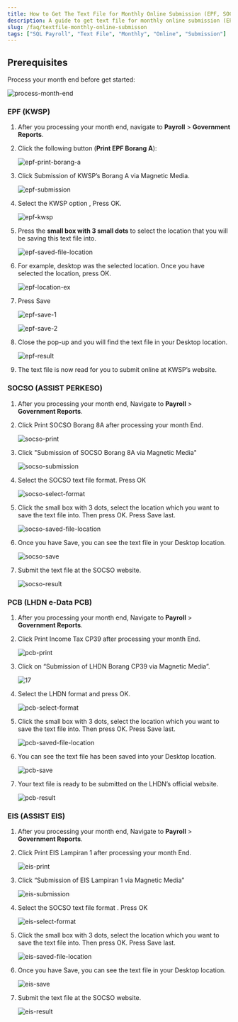 ```yaml
---
title: How to Get The Text File for Monthly Online Submission (EPF, SOCSO, EIS, PCB)?
description: A guide to get text file for monthly online submission (EPF, SOCSO, EIS, PCB)
slug: /faq/textfile-monthly-online-submisson
tags: ["SQL Payroll", "Text File", "Monthly", "Online", "Submission"]
---
```


## Prerequisites

Process your month end before get started:

![process-month-end](../../static/img/faq/textfile-monthly-online-submisson/process-month-end.png)

### EPF (KWSP)

1. After you processing your month end, navigate to **Payroll** > **Government Reports**.

2. Click the following button (**Print EPF Borang A**):

   ![epf-print-borang-a](../../static/img/faq/textfile-monthly-online-submisson/epf-print-borang-a.png)

3. Click Submission of KWSP’s Borang A via Magnetic Media.

   ![epf-submission](../../static/img/faq/textfile-monthly-online-submisson/epf-submission.png)

4. Select the KWSP option , Press OK.

   ![epf-kwsp](../../static/img/faq/textfile-monthly-online-submisson/epf-kwsp.png)

5. Press the **small box with 3 small dots** to select the location that you will be saving this text file into.

   ![epf-saved-file-location](../../static/img/faq/textfile-monthly-online-submisson/epf-saved-file-location.png)

6. For example, desktop was the selected location. Once you have selected the location, press OK.

   ![epf-location-ex](../../static/img/faq/textfile-monthly-online-submisson/epf-location-example.png)

7. Press Save

   ![epf-save-1](../../static/img/faq/textfile-monthly-online-submisson/epf-save-1.png)

   ![epf-save-2](../../static/img/faq/textfile-monthly-online-submisson/epf-save-2.png)

8. Close the pop-up and you will find the text file in your Desktop location.

   ![epf-result](../../static/img/faq/textfile-monthly-online-submisson/epf-result.png)

9. The text file is now read for you to submit online at KWSP’s website.

### SOCSO (ASSIST PERKESO)

1. After you processing your month end, Navigate to **Payroll** > **Government Reports**.

2. Click Print SOCSO Borang 8A after processing your month End.

   ![socso-print](../../static/img/faq/textfile-monthly-online-submisson/socso-print.png)

3. Click "Submission of SOCSO Borang 8A via Magnetic Media"

   ![socso-submission](../../static/img/faq/textfile-monthly-online-submisson/socso-submission.png)

4. Select the SOCSO text file format. Press OK

   ![socso-select-format](../../static/img/faq/textfile-monthly-online-submisson/socso-select-format.png)

5. Click the small box with 3 dots, select the location which you want to save the text file into. Then press OK. Press Save last.

   ![socso-saved-file-location](../../static/img/faq/textfile-monthly-online-submisson/socso-saved-file-location.png)

6. Once you have Save, you can see the text file in your Desktop location.

   ![socso-save](../../static/img/faq/textfile-monthly-online-submisson/socso-save.png)

7. Submit the text file at the SOCSO website.

   ![socso-result](../../static/img/faq/textfile-monthly-online-submisson/socso-result.png)

### PCB (LHDN e-Data PCB)

1. After you processing your month end, Navigate to **Payroll** > **Government Reports**.

2. Click Print Income Tax CP39 after processing your month End.

   ![pcb-print](../../static/img/faq/textfile-monthly-online-submisson/pcb-print.png)

3. Click on “Submission of LHDN Borang CP39 via Magnetic Media”.

   ![17](../../static/img/faq/textfile-monthly-online-submisson/pcb-submission.png)

4. Select the LHDN format and press OK.

   ![pcb-select-format](../../static/img/faq/textfile-monthly-online-submisson/pcb-select-format.png)

5. Click the small box with 3 dots, select the location which you want to save the text file into. Then press OK. Press Save last.

   ![pcb-saved-file-location](../../static/img/faq/textfile-monthly-online-submisson/pcb-saved-file-location.png)

6. You can see the text file has been saved into your Desktop location.

   ![pcb-save](../../static/img/faq/textfile-monthly-online-submisson/pcb-save.png)

7. Your text file is ready to be submitted on the LHDN’s official website.

   ![pcb-result](../../static/img/faq/textfile-monthly-online-submisson/pcb-result.png)

### EIS (ASSIST EIS)

1. After you processing your month end, Navigate to **Payroll** > **Government Reports**.

2. Click Print EIS Lampiran 1 after processing your month End.

   ![eis-print](../../static/img/faq/textfile-monthly-online-submisson/eis-print.png)

3. Click “Submission of EIS Lampiran 1 via Magnetic Media”

   ![eis-submission](../../static/img/faq/textfile-monthly-online-submisson/eis-submission.png)

4. Select the SOCSO text file format . Press OK

   ![eis-select-format](../../static/img/faq/textfile-monthly-online-submisson/eis-select-format.png)

5. Click the small box with 3 dots, select the location which you want to save the text file into. Then press OK. Press Save last.

   ![eis-saved-file-location](../../static/img/faq/textfile-monthly-online-submisson/eis-saved-file-location.png)

6. Once you have Save, you can see the text file in your Desktop location.

   ![eis-save](../../static/img/faq/textfile-monthly-online-submisson/eis-save.png)

7. Submit the text file at the SOCSO website.

   ![eis-result](../../static/img/faq/textfile-monthly-online-submisson/eis-result.png)
